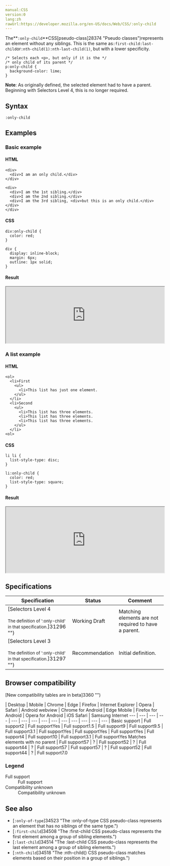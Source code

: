 ```yaml
---
manual:CSS
version:0
lang:zh
rawUrl:https://developer.mozilla.org/en-US/docs/Web/CSS/:only-child
---
```






The**`:only-child`**CSS[pseudo-class]28374 "Pseudo classes")represents an element without any siblings. This is the same as`:first-child:last-child`or`:nth-child(1):nth-last-child(1)`, but with a lower specificity.


```
/* Selects each <p>, but only if it is the */
/* only child of its parent */
p:only-child {
  background-color: lime;
}
```


**Note**: As originally defined, the selected element had to have a parent. Beginning with Selectors Level 4, this is no longer required.



## Syntax<a name="Syntax"></a>

```
:only-child

```

## Examples<a name="Examples"></a>

### Basic example<a name="Basic_example"></a>

#### HTML<a name="HTML"></a>

```
<div>
  <div>I am an only child.</div>
</div>

<div>
  <div>I am the 1st sibling.</div>
  <div>I am the 2nd sibling.</div>
  <div>I am the 3rd sibling, <div>but this is an only child.</div></div>
</div>
```

#### CSS<a name="CSS"></a>

```
div:only-child {
  color: red;
}

div {
  display: inline-block;
  margin: 6px;
  outline: 1px solid;
}
```

#### Result<a name="Result"></a>


<iframe src='https://mdn.mozillademos.org/en-US/docs/Web/CSS/:only-child$samples/Basic_example?revision=1387535' width='100%' height='180'></iframe>



### A list example<a name="A_list_example"></a>

#### HTML<a name="HTML_2"></a>

```
<ol>
  <li>First
    <ul>
      <li>This list has just one element.
    </ul>
  </li>
  <li>Second
    <ul>
      <li>This list has three elements.
      <li>This list has three elements.
      <li>This list has three elements.
    </ul>
  </li>
<ol>
```

#### CSS<a name="CSS_2"></a>

```
li li {
  list-style-type: disc;
}

li:only-child {
  color: red;
  list-style-type: square;
}
```

#### Result<a name="Result_2"></a>


<iframe src='https://mdn.mozillademos.org/en-US/docs/Web/CSS/:only-child$samples/A_list_example?revision=1387535' width='100%' height='210'></iframe>



## Specifications<a name="Specifications"></a>

Specification | Status | Comment 
 ---  |  ---  |  ---  | 
[Selectors Level 4<br></br><small>The definition of &#39;:only-child&#39; in that specification.</small>]31296 "") | Working Draft | Matching elements are not required to have a parent. 
[Selectors Level 3<br></br><small>The definition of &#39;:only-child&#39; in that specification.</small>]31297 "") | Recommendation | Initial definition. 


## Browser compatibility<a name="Browser_compatibility"></a>
[New compatibility tables are in beta<i></i>]3360 "")

 | <abbr>Desktop<i></i></abbr> | <abbr>Mobile<i></i></abbr> 
 | <abbr>Chrome<i></i></abbr> | <abbr>Edge<i></i></abbr> | <abbr>Firefox<i></i></abbr> | <abbr>Internet Explorer<i></i></abbr> | <abbr>Opera<i></i></abbr> | <abbr>Safari<i></i></abbr> | <abbr>Android webview<i></i></abbr> | <abbr>Chrome for Android<i></i></abbr> | <abbr>Edge Mobile<i></i></abbr> | <abbr>Firefox for Android<i></i></abbr> | <abbr>Opera for Android<i></i></abbr> | <abbr>iOS Safari<i></i></abbr> | <abbr>Samsung Internet<i></i></abbr> 
 ---  |  ---  |  ---  |  ---  |  ---  |  ---  |  ---  |  ---  |  ---  |  ---  |  ---  |  ---  |  ---  |  ---  | 
Basic support | <abbr>Full support</abbr>2 | <abbr>Full support</abbr>Yes | <abbr>Full support</abbr>1.5 | <abbr>Full support</abbr>9 | <abbr>Full support</abbr>9.5 | <abbr>Full support</abbr>3.1 | <abbr>Full support</abbr>Yes | <abbr>Full support</abbr>Yes | <abbr>Full support</abbr>Yes | <abbr>Full support</abbr>4 | <abbr>Full support</abbr>10 | <abbr>Full support</abbr>3.1 | <abbr>Full support</abbr>Yes 
Matches elements with no parent | <abbr>Full support</abbr>57 | <abbr>?</abbr> | <abbr>Full support</abbr>52 | <abbr>?</abbr> | <abbr>Full support</abbr>44 | <abbr>?</abbr> | <abbr>Full support</abbr>57 | <abbr>Full support</abbr>57 | <abbr>?</abbr> | <abbr>Full support</abbr>52 | <abbr>Full support</abbr>44 | <abbr>?</abbr> | <abbr>Full support</abbr>7.0 


### Legend<a name="Legend"></a>
<dl><dt id=''><abbr>Full support</abbr></dt><dd>Full support</dd><dt id=''><abbr>Compatibility unknown</abbr></dt><dd>Compatibility unknown</dd></dl>



## See also<a name="See_also"></a>

* [`:only-of-type`]34523 "The :only-of-type CSS pseudo-class represents an element that has no siblings of the same type.")
* [`:first-child`]34508 "The :first-child CSS pseudo-class represents the first element among a group of sibling elements.")
* [`:last-child`]34514 "The :last-child CSS pseudo-class represents the last element among a group of sibling elements.")
* [`:nth-child`]34518 "The :nth-child() CSS pseudo-class matches elements based on their position in a group of siblings.")



